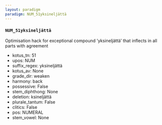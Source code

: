```yaml
---
layout: paradigm
paradigm: NUM_51yksineljättä
---
```

### ` NUM_51yksineljättä `

Optimisation hack for exceptional compound ’yksineljättä’ that inflects in all parts with agreement
* kotus_tn: 51
* upos: NUM
* suffix_regex: yksineljättä
* kotus_av: None
* grade_dir: weaken
* harmony: back
* possessive: False
* stem_diphthong: None
* deletion: ksineljättä
* plurale_tantum: False
* clitics: False
* pos: NUMERAL
* stem_vowel: None
